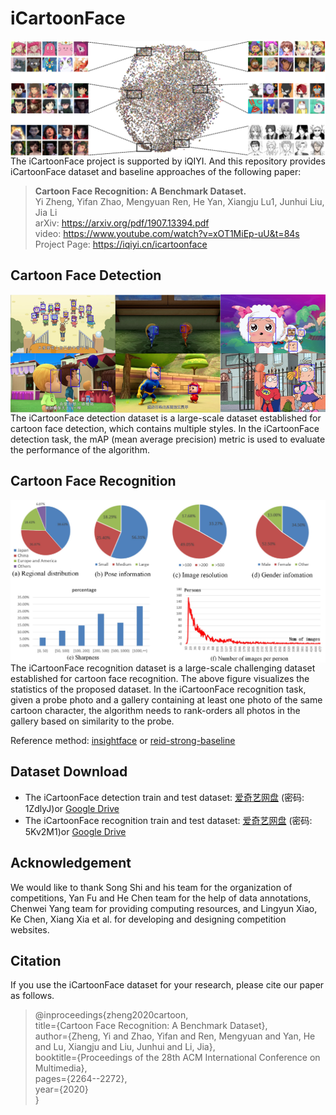 # iCartoonFace


<img align=left src="figures/illustration.png" alt="illustration" style="zoom:100%;" />



The iCartoonFace project is supported by iQIYI. And this repository provides iCartoonFace dataset and baseline approaches of the following paper:

> **Cartoon Face Recognition: A Benchmark Dataset.**   
> Yi Zheng, Yifan Zhao, Mengyuan Ren, He Yan, Xiangju Lu1, Junhui Liu, Jia Li   
> arXiv: https://arxiv.org/pdf/1907.13394.pdf    
> video: https://www.youtube.com/watch?v=xOT1MiEp-uU&t=84s    
> Project Page: https://iqiyi.cn/icartoonface     

## Cartoon Face Detection


<img align=left src="figures\detection.png" alt="detection" style="zoom:150%;" />

The iCartoonFace detection dataset is a large-scale dataset established for cartoon face detection, which contains multiple styles. In the iCartoonFace detection task, the mAP (mean average precision) metric is used to evaluate the performance of the algorithm.

## Cartoon Face Recognition


<img align=left src="figures\recognition.png" style="zoom:150%;" />

The iCartoonFace recognition dataset is a large-scale challenging dataset established for cartoon face recognition. The above figure visualizes the statistics of the proposed dataset. In the iCartoonFace recognition task, given a probe photo and a gallery containing at least one photo of the same cartoon character, the algorithm needs to rank-orders all photos in the gallery based on similarity to the probe.

Reference method: [insightface](https://github.com/deepinsight/insightface) or [reid-strong-baseline](https://github.com/michuanhaohao/reid-strong-baseline)

## Dataset Download


- The iCartoonFace detection train and test dataset:  [爱奇艺网盘](https://fft.cloud.iqiyi.com/s/bUbcwxz )  (密码: 1ZdlyJ)or  [Google Drive](https://drive.google.com/drive/folders/1ARKrhmGAMwVNr8M9kXgDzMUDhzusLxb7?usp=sharing)
- The iCartoonFace recognition train and test dataset: [爱奇艺网盘](https://fft.cloud.iqiyi.com/s/bUbdw5A ) (密码: 5Kv2M1)or  [Google Drive](https://drive.google.com/drive/folders/1m6pAL9Wbn8B1td0hFUj9RVRrSweNKskW?usp=sharing)

## Acknowledgement


We would like to thank Song Shi and his team for the organization of competitions, Yan Fu and He Chen team for the help of data annotations, Chenwei Yang team for providing computing resources, and Lingyun Xiao, Ke Chen, Xiang Xia et al. for developing and designing competition websites.

## Citation


If you use the iCartoonFace dataset for your research, please cite our paper as follows.

> @inproceedings{zheng2020cartoon,    
>   title={Cartoon Face Recognition: A Benchmark Dataset},    
>   author={Zheng, Yi and Zhao, Yifan and Ren, Mengyuan and Yan, He and Lu, Xiangju and Liu, Junhui and Li, Jia},    
>   booktitle={Proceedings of the 28th ACM International Conference on Multimedia},    
>   pages={2264--2272},    
>   year={2020}    
> }   